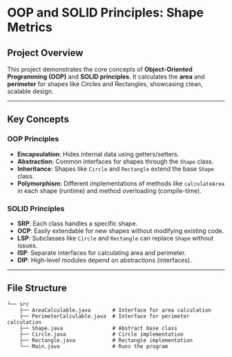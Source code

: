 # **OOP and SOLID Principles: Shape Metrics**

## **Project Overview**
This project demonstrates the core concepts of **Object-Oriented Programming (OOP)** and **SOLID principles**. It calculates the **area** and **perimeter** for shapes like Circles and Rectangles, showcasing clean, scalable design.

---

## **Key Concepts**

### **OOP Principles**
- **Encapsulation**: Hides internal data using getters/setters.
- **Abstraction**: Common interfaces for shapes through the `Shape` class.
- **Inheritance**: Shapes like `Circle` and `Rectangle` extend the base `Shape` class.
- **Polymorphism**: Different implementations of methods like `calculateArea` in each shape (runtime) and method overloading (compile-time).

### **SOLID Principles**
- **SRP**: Each class handles a specific shape.
- **OCP**: Easily extendable for new shapes without modifying existing code.
- **LSP**: Subclasses like `Circle` and `Rectangle` can replace `Shape` without issues.
- **ISP**: Separate interfaces for calculating area and perimeter.
- **DIP**: High-level modules depend on abstractions (interfaces).

---

## **File Structure**
```plaintext
└── src
    ├── AreaCalculable.java       # Interface for area calculation
    ├── PerimeterCalculable.java  # Interface for perimeter calculation
    ├── Shape.java                # Abstract base class
    ├── Circle.java               # Circle implementation
    ├── Rectangle.java            # Rectangle implementation
    └── Main.java                 # Runs the program
